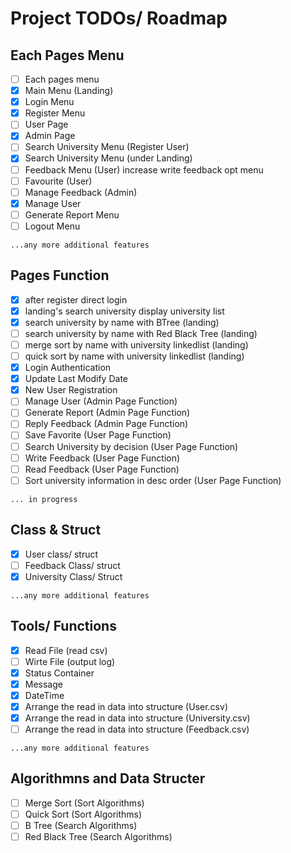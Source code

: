 # Project TODOs/ Roadmap

## Each Pages Menu
- [ ] Each pages menu 
- [x] Main Menu (Landing)
- [x] Login Menu
- [x] Register Menu
- [ ] User Page 
- [x] Admin Page
- [ ] Search University Menu (Register User)
- [x] Search University Menu (under Landing)
- [ ] Feedback Menu (User) increase write feedback opt menu
- [ ] Favourite (User)
- [ ] Manage Feedback (Admin)
- [x] Manage User
- [ ] Generate Report Menu
- [ ] Logout Menu

`...any more additional features`

## Pages Function
- [x] after register direct login
- [x] landing's search university display university list
- [x] search university by name with BTree (landing)
- [ ] search university by name with Red Black Tree (landing)
- [ ] merge sort by name with university linkedlist (landing)
- [ ] quick sort by name with university linkedlist (landing)
- [x] Login Authentication
- [x] Update Last Modify Date
- [x] New User Registration
- [ ] Manage User (Admin Page Function)
- [ ] Generate Report (Admin Page Function)
- [ ] Reply Feedback (Admin Page Function)
- [ ] Save Favorite (User Page Function)
- [ ] Search University by decision (User Page Function)
- [ ] Write Feedback (User Page Function)
- [ ] Read Feedback (User Page Function)
- [ ] Sort university information in desc order (User Page Function)

`... in progress`

## Class & Struct
- [x] User class/ struct
- [ ] Feedback Class/ struct
- [x] University Class/ Struct

`...any more additional features`

## Tools/ Functions
- [x] Read File (read csv)
- [ ] Wirte File (output log)
- [x] Status Container
- [x] Message 
- [x] DateTime
- [x] Arrange the read in data into structure (User.csv)
- [x] Arrange the read in data into structure (University.csv)
- [ ] Arrange the read in data into structure (Feedback.csv)

`...any more additional features`

## Algorithmns and Data Structer
- [ ] Merge Sort (Sort Algorithms)
- [ ] Quick Sort (Sort Algorithms)
- [ ] B Tree (Search Algorithms)
- [ ] Red Black Tree (Search Algorithms)
